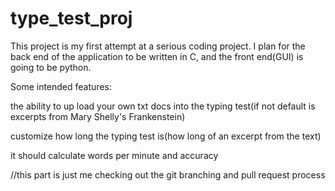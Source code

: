 # type_test_proj

This project is my first attempt at a serious coding project. I plan for the back end of the application to be written in C, and the front end(GUI) is going to be python.

Some intended features:

the ability to up load your own txt docs into the typing test(if not default is excerpts from Mary Shelly's Frankenstein)

customize how long the typing test is(how long of an excerpt from the text)

it should calculate words per minute and accuracy

//this part is just me checking out the git branching and pull request process
